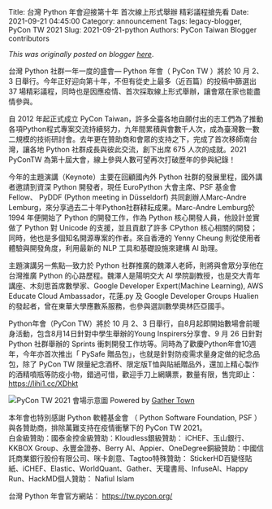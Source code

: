 Title: 台灣 Python 年會迎接第十年 首次線上形式舉辦 精彩議程搶先看
Date: 2021-09-21 04:45:00
Category: announcement
Tags: legacy-blogger, PyCon TW 2021
Slug: 2021-09-21-python
Authors: PyCon Taiwan Blogger contributors

*This was originally posted on blogger [here](https://pycontw.blogspot.com/2021/09/python.html)*.

<!--more-->

台灣 Python 社群一年一度的盛會— Python 年會（ PyCon TW ）將於 10 月 2、3 日舉行。今年正好迎向第十年，不但有從史上最多（近百篇）的投稿中篩選出 37 場精彩議程，同時也是因應疫情、首次採取線上形式舉辦，讓會眾在家也能盡情參與。

自 2012 年起正式成立 PyCon Taiwan，許多全臺各地自願付出的志工們為了推動各項Python程式專案交流持續努力，九年間累積與會數千人次，成為臺灣數一數二規模的技術研討會。去年更在贊助商和會眾的支持之下，完成了首次移師南台灣，讓各地 Python 社群成長與彼此交流，創下出席 675 人次的成就。2021 PyConTW 為第十屆大會，線上參與人數可望再次打破歷年的參與紀錄！

今年的主題演講（Keynote）主要在回顧國內外 Python 社群的發展里程，國外講者邀請到資深 Python 開發者，現任 EuroPython 大會主席、PSF 基金會 Fellow、 PyDDF  (Python meeting in Düsseldorf) 共同創辦人Marc-Andre Lemburg，來分享過去二十年Python社群耕耘成果。Marc-Andre Lemburg於 1994 年便開始了 Python 的開發工作，作為 Python 核心開發人員，他設計並實做了 Python 對 Unicode 的支援，並且貢獻了許多 CPython 核心相關的開發；同時，他也是多個知名開源專案的作者。來自香港的 Yenny Cheung 則從使用者體驗與開發角度，利用最新的 NLP 工具和基礎設施來建構 AI 助理。

主題演講另一焦點—致力於 Python 社群推廣的魏澤人老師，則將與會眾分享他在台灣推廣 Python 的心路歷程。魏澤人是陽明交大 AI 學院副教授，也是交大青年講座、木刻思首席數學家、Google Developer Expert(Machine Learning), AWS Educate Cloud Ambassador，花蓮.py 及 Google Developer Groups Hualien 的發起者，曾在東華大學應數系服務，也參與選訓數學奧林匹亞國手。

Python年會（PyCon TW）將於 10 月 2、3 日舉行，自8月起即開始數場會前暖身活動，包含8月14日針對中學生舉辦的Young Inspirers分享會、9 月 26 日針對 Python 社群舉辦的 Sprints 衝刺開發工作坊等。同時為了歡慶Python年會10週年，今年亦首次推出「 PySafe 贈品包」，也就是針對防疫需求量身定做的紀念品包，除了 PyCon TW 限量紀念酒杯、限定版T恤與貼紙贈品外，還加上精心製作的酒精噴瓶等防疫小物，錯過可惜，歡迎手刀上網購票，數量有限，售完即止： <https://lihi1.cc/XDhkt>

[![](https://lh3.googleusercontent.com/-1gB7Z-Cr68s/YUjyQph9sFI/AAAAAAABTVA/f9ANHE8C_u0oU8FSr19vZGaz629v8fEsQCLcBGAsYHQ/hIv3pGc.png)](https://lh3.googleusercontent.com/-1gB7Z-Cr68s/YUjyQph9sFI/AAAAAAABTVA/f9ANHE8C_u0oU8FSr19vZGaz629v8fEsQCLcBGAsYHQ/hIv3pGc.png)PyCon TW 2021 會場示意圖 Powered by [Gather Town](https://gather.town/)  

本年會也特別感謝 Python 軟體基金會 （ Python Software Foundation, PSF ） 與各贊助商，排除萬難支持在疫情衝擊下的 PyCon TW 2021。  
白金級贊助：國泰金控金級贊助：Kloudless銀級贊助： iCHEF、玉山銀行、KKBOX Group、永豐金證券、Berry AI、Appier、OneDegree銅級贊助：中國信託商業銀行股份有限公司、咪卡創意、Tagtoo特殊贊助： StickerHD百變怪貼紙、iCHEF、Elastic、WorldQuant、Gather、天瓏書局、InfuseAI、Happy Run、HackMD個人贊助： Nafiul Islam  

台灣 Python 年會官方網站： <https://tw.pycon.org/>  
